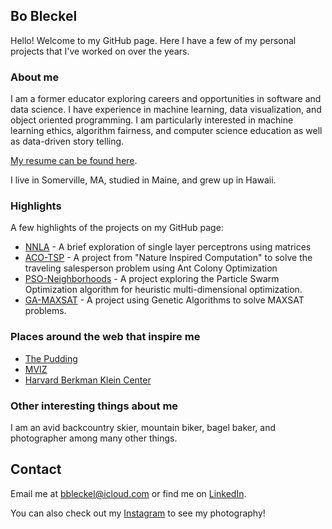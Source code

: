 ## Bo Bleckel

Hello! Welcome to my GitHub page. Here I have a few of my personal projects that I've worked on over the years.

### About me
I am a former educator exploring careers and opportunities in software and data science. 
I have experience in machine learning, data visualization, and object oriented programming. 
I am particularly interested in machine learning ethics, algorithm fairness, and 
computer science education as well as data-driven story telling.

[My resume can be found here](https://github.com/bbleckel/resume/blob/master/bleckel_resume.pdf).

I live in Somerville, MA, studied in Maine, and grew up in Hawaii.

### Highlights
A few highlights of the projects on my GitHub page:
* [NNLA](https://github.com/bbleckel/NNLA) - A brief exploration of single layer perceptrons using matrices
* [ACO-TSP](https://github.com/bbleckel/ACO-TSP-2017) - A project from "Nature Inspired Computation" to solve the traveling salesperson problem using Ant Colony Optimization
* [PSO-Neighborhoods](https://github.com/bbleckel/PSO-Neighborhoods-2017) - A project exploring the Particle Swarm Optimization algorithm for heuristic multi-dimensional optimization.
* [GA-MAXSAT](https://github.com/bbleckel/MAXSAT-2017) - A project using Genetic Algorithms to solve MAXSAT problems.

### Places around the web that inspire me
* [The Pudding](https://pudding.cool)
* [MVIZ](https://mviz.omid.al)
* [Harvard Berkman Klein Center](https://cyber.harvard.edu)

### Other interesting things about me
I am an avid backcountry skier, mountain biker, bagel baker, and photographer among many other things. 

## Contact
Email me at <bbleckel@icloud.com> or find me on [LinkedIn](https://www.linkedin.com/in/bbleckel/).

You can also check out my [Instagram](https://www.instagram.com/bobleckel/) to see my photography!
